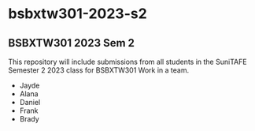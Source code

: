 # bsbxtw301-2023-s2
## BSBXTW301 2023 Sem 2 

This repository will include submissions from all students in the SuniTAFE Semester 2 2023 class for BSBXTW301 Work in a team.

* Jayde
* Alana
* Daniel
* Frank
* Brady

